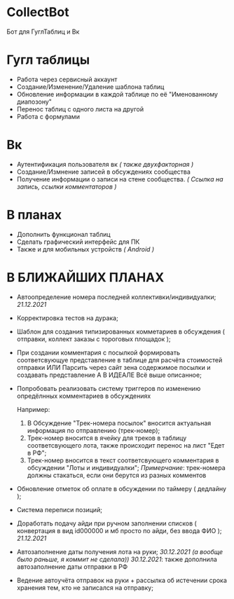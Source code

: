 # CollectBot
Бот для ГуглТаблиц и Вк

# Гугл таблицы
- Работа через сервисный аккаунт 
- Создание/Изменение/Удаление шаблона таблиц
- Обновление информации в каждой таблице по её "Именованному диапозону"
- Перенос таблиц с одного листа на другой
- Работа с формулами

# Вк
- Аутентификация пользователя вк *( также двухфакторная )*
- Создание/Измнение записей в обсуждениях сообщества 
- Получение информации о записи на стене сообщества. *( Ссылка на запись, ссылки комментаторов )*

# В планах
- Дополнить функционал таблиц
- Сделать графический интерфейс для ПК
- Также и для мобильных устройств *( Android )*

# В БЛИЖАЙШИХ ПЛАНАХ
- Автоопределение номера последней коллективки/индивидуалки; *21.12.2021*
- Корректировка тестов на дурака;
- Шаблон для создания типизированных комметариев в обсуждения ( отправки, коллект заказы с тороговых площадок );
- При создании комментария с посылкой формировать соответсвующуе представление в таблице для расчёта стоимостей отправки
  ИЛИ
  Парсить через сайт зена содержимое посылки и создавать представление
  А В ИДЕАЛЕ
  Всё выше описанное;
- Попробовать реализовать систему триггеров по изменению опредёлнных комментариев в обсуждениях

  Например: 
  1. В Обсуждение "Трек-номера посылок" вносится актуальная информация по отправлению (трек-номер);
  2. Трек-номер вносится в ячейку для треков в таблицу соответсвующего лота, также происходит перенос на лист "Едет в РФ";
  3. Трек-номер вносится в текст соответсвующего комментария в обсуждении "Лоты и индивидуалки";
  *Примерчание*: трек-номера должны стакаться, если они берутся из разных комментов 

- Обновление отметок об оплате в обсуждении по таймеру ( дедлайну );
- Система переписи позиций;
- Доработать подачу айди при ручном заполнении списков ( конвертация в вид id000000 и мб просто по айди, без ввода ФИО ); *21.12.2021*
- Автозаполнение даты получения лота на руки; *30.12.2021 (а вообще было раньше, я коммит не сделала))*
 *30.12.2021*: также дополнила автозаполнение даты отправки в РФ
- Ведение автоучёта отправок на руки + рассылка об истечении срока хранения тем, кто не записался на отправку;
